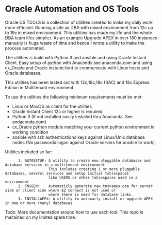 # Oracle Automation and OS Tools

Oracle OS TOOLS is a collection of utilities created to make my daily work more efficient.
Running a site as DBA with mixed environment from 12c up to 19c in mixed environment.
This utilities has made my life and the whole DBA team lifes simplier. 
As an example Upgrade APEX in over 180 instances manually is huge waste of time and 
hence I wrote a utility to make the process automated.

The utilities is build with Python 3 and ansible and using Oracle Instant Client. 
Easy setup of python with Anaconds see anaconda.com and using cx_Oracle and 
Oracle instantclient to communicate with Linux hosts and Oracle databases.

This utilities has been tested out with 12c,18c,19c (RAC) and 18c Express Edition in Multitenant environment.

To use the utilities the following minimum requirements must be met:

* Linux or MacOS as client for the utilities
* Oracle Instant Client 12c or higher is required
* Python 3 (If not installed easily installed thru Anaconda. See andaconda.com) 
* cx_Oracle python module matching your current python environment in working condition
* ansible with ssh authentications keys against Linux/Unix database nodes (No passwords logon against Oracle servers for ansible to work)

Utilities included so far:

          1. AUTOSETUP: A utility to create new pluggable databases and database services in a multitenant environment
                        This includes creating 1 or more pluggable databases, several services and setup initial tablespaces
                        like USERS or other tablespaces used in a environment
          2. TNSGEN:    Automaticly generate new tnsnames.ora for server side or client side where EZ connect is not used or
                        where there is need for database links.
          3. INSTALLAPEX: A utility to automacly install or upgrade APEX in one or more (many) databases
          

                       
Todo:
More documentation around how to use each tool. This repo is maitained on my limited spare time.
